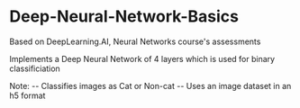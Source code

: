 # Deep-Neural-Network-Basics
Based on DeepLearning.AI, Neural Networks course's assessments

Implements a Deep Neural Network of 4 layers which is used for binary classificiation

Note:
-- Classifies images as Cat or Non-cat
-- Uses an image dataset in an h5 format

